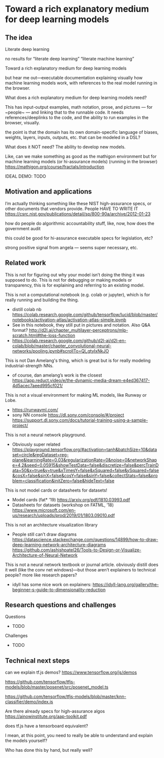 <title>notes</title>
<!-- <link rel="stylesheet" href="https://acdlite.github.io/jquery.sidenotes/css/main.css"> -->

<!-- https://tscanlin.github.io/tocbot/ -->
<!-- <link rel="stylesheet" href="https://tscanlin.github.io/tocbot/static/css/styles.css" class="next-head"> -->

<link rel="stylesheet" href="https://cdnjs.cloudflare.com/ajax/libs/tocbot/4.4.2/tocbot.css">

<link rel="stylesheet" href="lib/styles.css" class=next-head>

<link rel="stylesheet" href="styles/toolkit-styles.css" class="next-head">

<div class="mw7 center dark-gray lh-copy all-content">

<nav class="toc toc-right js-toc relative z-1 transition--300 absolute pa4 is-position-fixed">
</nav>

<script
  src="https://code.jquery.com/jquery-3.4.1.min.js"
    integrity="sha256-CSXorXvZcTkaix6Yvo6HppcZGetbYMGWSFlBw8HfCJo="
	  crossorigin="anonymous"></script>

<!-- <script src="http://ajax.googleapis.com/ajax/libs/jquery/1.9.1/jquery.min.js"></script> -->
<script src="lib/comments/inlineDisqussions.js"></script>
<link rel="stylesheet" type="text/css" href="inlineDisqussions.css" />

<div class="content js-toc-content pa4">

<!-- <script -->
<!--   src="https://code.jquery.com/jquery-3.4.1.min.js" -->
<!--     integrity="sha256-CSXorXvZcTkaix6Yvo6HppcZGetbYMGWSFlBw8HfCJo=" -->
<!-- 	  crossorigin="anonymous"></script> -->
<!-- <script src="lib/annotator-full.1.2.10/annotator-full.min.js"></script> -->
<!-- <link rel="stylesheet" href="lib/annotator-full.1.2.10/annotator.min.css"> -->
  
# Toward a rich explanatory medium for deep learning models

## The idea

Literate deep learning

no results for “literate deep learning” “literate machine learning”

Toward a rich explanatory medium for deep learning models

but hear me out—executable documentation explaining visually how machine learning models work, with references to the real model running in the browser. 

What does a rich explanatory medium for deep learning models need?

This has input-output examples, math notation, prose, and pictures — for ~people~ — and linking that to the runnable code. It needs references/deeplinks to the code, and the ability to run examples in the browser, visually.

the point is that the domain has its own domain-specific language of biases, weights, layers, inputs, outputs, etc. that can be modeled in a DSL?

What does it NOT need? The ability to develop new models. 

Like, can we make something as good as the mathigon environment but for machine learning models (or hi-assurance models) (running in the browser) https://mathigon.org/course/fractals/introduction

IDEAL DEMO: TODO

## Motivation and applications

I’m actually thinking something like these NIST high-assurance specs, or other documents that vendors provide. People HAVE TO WRITE IT
https://csrc.nist.gov/publications/detail/sp/800-90a/archive/2012-01-23 

how do people do algorithmic accountability stuff, like, now, how does the government audit

this could be good for hi-assurance executable specs for legislation, etc? 

strong positive signal from angela — seems super necessary, etc.

## Related work

This is not for figuring out why your model isn’t doing the thing it was supposed to do. 
This is not for debugging or making models or transparency, this is for explaining and referring to an existing model. 

This is not a computational notebook (e.g. colab or jupyter), which is for really running and building the thing. 

- distill colab nb https://colab.research.google.com/github/tensorflow/lucid/blob/master/notebooks/activation-atlas/activation-atlas-simple.ipynb
- See in this notebook, they still put in pictures and notation. Also Q&A format?
http://d2l.ai/chapter_multilayer-perceptrons/mlp-scratch.html#the-loss-function
- https://colab.research.google.com/github/d2l-ai/d2l-en-colab/blob/master/chapter_convolutional-neural-networks/pooling.ipynb#scrollTo=Ql_gtyIxNkJO

This is not Dan Amelang's thing, which is great but is for really modeling industrial-strength NNs.

- of course, dan amelang’s work is the closest https://app.reduct.video/e/the-dynamic-media-dream-e4ed367417-4d5acec7aeed995cf021/

This is not a visual environment for making ML models, like Runway or Lobe.

- https://runwayml.com/
- sony NN console https://dl.sony.com/console/#/project
https://support.dl.sony.com/docs/tutorial-training-using-a-sample-project/

This is not a neural network playground.

- Obviously super related https://playground.tensorflow.org/#activation=tanh&batchSize=10&dataset=circle&regDataset=reg-plane&learningRate=0.03&regularizationRate=0&noise=0&networkShape=4,2&seed=0.05915&showTestData=false&discretize=false&percTrainData=50&x=true&y=true&xTimesY=false&xSquared=false&ySquared=false&cosX=false&sinX=false&cosY=false&sinY=false&collectStats=false&problem=classification&initZero=false&hideText=false

This is not model cards or datasheets for datasets!

- Model cards (fat* ’19) https://arxiv.org/pdf/1810.03993.pdf
- Datasheets for datasets (workshop on FATML, ’18) https://www.microsoft.com/en-us/research/uploads/prod/2019/01/1803.09010.pdf

This is not an architecture visualization library

- People still can’t draw diagrams https://datascience.stackexchange.com/questions/14899/how-to-draw-deep-learning-network-architecture-diagrams
https://github.com/ashishpatel26/Tools-to-Design-or-Visualize-Architecture-of-Neural-Network

This is not a neural network textbook or journal article.
obviously distill does it well (like the conv net windows)—but those aren’t explainers to technical people? more like research papers?

- idyll has some nice work on explainers: https://idyll-lang.org/gallery/the-beginner-s-guide-to-dimensionality-reduction

## Research questions and challenges

Questions

- TODO

Challenges

- TODO

## Technical next steps

can we explain tf.js demos? https://www.tensorflow.org/js/demos

https://github.com/tensorflow/tfjs-models/blob/master/posenet/src/posenet_model.ts

https://github.com/tensorflow/tfjs-models/blob/master/knn-classifier/demo/index.js

Are there already specs for high-assurance algos https://ainowinstitute.org/aap-toolkit.pdf

does tf.js have a tensorboard equivalent? 

I mean, at this point, you need to really be able to understand and explain the models yourself? 

Who has done this by hand, but really well?

</div>

</div>

<script>
disqus_shortname = 'fluid-media';
jQuery(document).ready(function() {
	jQuery("p").inlineDisqussions();
});
</script>

<!-- <div id="commento"></div> -->
<!-- <script defer src="https://cdn.commento.io/js/commento.js"></script> -->


<script src="https://cdnjs.cloudflare.com/ajax/libs/tocbot/4.4.2/tocbot.min.js"></script>
<script src="lib/jquery.sidenotes.js"></script>

<script>
 $(() => {
     console.log("ready");

     tocbot.init({
	 // Where to render the table of contents.
	 tocSelector: '.js-toc',
	 // Where to grab the headings to build the table of contents.
	 contentSelector: '.js-toc-content',
	 // Which headings to grab inside of the contentSelector element.
	 headingSelector: 'h1, h2, h3',
	 // For headings inside relative or absolute positioned containers within content.
	 hasInnerContainers: true,
     });

     $(".footnotes").appendTo(".all-content");

     /*      $('.all-content').sidenotes();*/
 });
</script>
